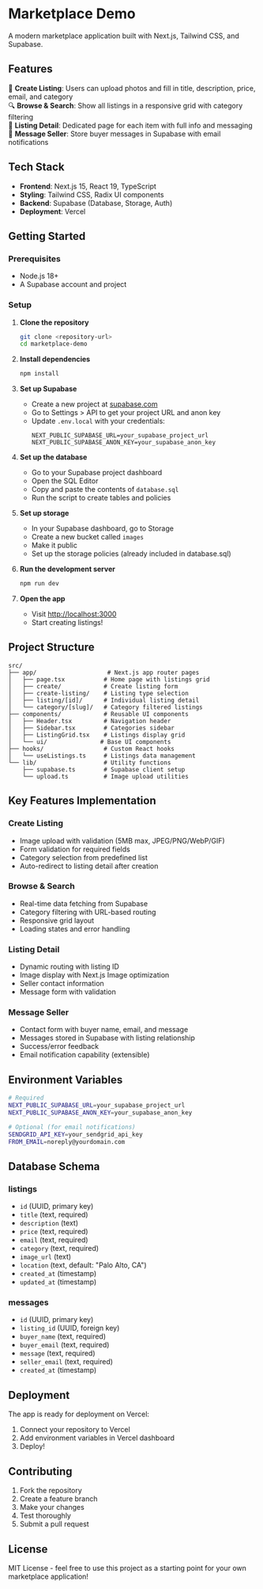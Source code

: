 # Marketplace Demo

A modern marketplace application built with Next.js, Tailwind CSS, and Supabase.

## Features

📝 **Create Listing**: Users can upload photos and fill in title, description, price, email, and category  
🔍 **Browse & Search**: Show all listings in a responsive grid with category filtering  
📄 **Listing Detail**: Dedicated page for each item with full info and messaging  
💬 **Message Seller**: Store buyer messages in Supabase with email notifications  

## Tech Stack

- **Frontend**: Next.js 15, React 19, TypeScript
- **Styling**: Tailwind CSS, Radix UI components
- **Backend**: Supabase (Database, Storage, Auth)
- **Deployment**: Vercel

## Getting Started

### Prerequisites

- Node.js 18+ 
- A Supabase account and project

### Setup

1. **Clone the repository**
   ```bash
   git clone <repository-url>
   cd marketplace-demo
   ```

2. **Install dependencies**
   ```bash
   npm install
   ```

3. **Set up Supabase**
   - Create a new project at [supabase.com](https://supabase.com)
   - Go to Settings > API to get your project URL and anon key
   - Update `.env.local` with your credentials:
     ```
     NEXT_PUBLIC_SUPABASE_URL=your_supabase_project_url
     NEXT_PUBLIC_SUPABASE_ANON_KEY=your_supabase_anon_key
     ```

4. **Set up the database**
   - Go to your Supabase project dashboard
   - Open the SQL Editor
   - Copy and paste the contents of `database.sql`
   - Run the script to create tables and policies

5. **Set up storage**
   - In your Supabase dashboard, go to Storage
   - Create a new bucket called `images`
   - Make it public
   - Set up the storage policies (already included in database.sql)

6. **Run the development server**
   ```bash
   npm run dev
   ```

7. **Open the app**
   - Visit [http://localhost:3000](http://localhost:3000)
   - Start creating listings!

## Project Structure

```
src/
├── app/                    # Next.js app router pages
│   ├── page.tsx           # Home page with listings grid
│   ├── create/            # Create listing form
│   ├── create-listing/    # Listing type selection
│   ├── listing/[id]/      # Individual listing detail
│   └── category/[slug]/   # Category filtered listings
├── components/            # Reusable UI components
│   ├── Header.tsx         # Navigation header
│   ├── Sidebar.tsx        # Categories sidebar
│   ├── ListingGrid.tsx    # Listings display grid
│   └── ui/               # Base UI components
├── hooks/                 # Custom React hooks
│   └── useListings.ts     # Listings data management
└── lib/                   # Utility functions
    ├── supabase.ts        # Supabase client setup
    └── upload.ts          # Image upload utilities
```

## Key Features Implementation

### Create Listing
- Image upload with validation (5MB max, JPEG/PNG/WebP/GIF)
- Form validation for required fields
- Category selection from predefined list
- Auto-redirect to listing detail after creation

### Browse & Search
- Real-time data fetching from Supabase
- Category filtering with URL-based routing
- Responsive grid layout
- Loading states and error handling

### Listing Detail
- Dynamic routing with listing ID
- Image display with Next.js Image optimization
- Seller contact information
- Message form with validation

### Message Seller
- Contact form with buyer name, email, and message
- Messages stored in Supabase with listing relationship
- Success/error feedback
- Email notification capability (extensible)

## Environment Variables

```bash
# Required
NEXT_PUBLIC_SUPABASE_URL=your_supabase_project_url
NEXT_PUBLIC_SUPABASE_ANON_KEY=your_supabase_anon_key

# Optional (for email notifications)
SENDGRID_API_KEY=your_sendgrid_api_key
FROM_EMAIL=noreply@yourdomain.com
```

## Database Schema

### listings
- `id` (UUID, primary key)
- `title` (text, required)
- `description` (text)
- `price` (text, required)
- `email` (text, required)
- `category` (text, required)
- `image_url` (text)
- `location` (text, default: "Palo Alto, CA")
- `created_at` (timestamp)
- `updated_at` (timestamp)

### messages
- `id` (UUID, primary key)
- `listing_id` (UUID, foreign key)
- `buyer_name` (text, required)
- `buyer_email` (text, required)
- `message` (text, required)
- `seller_email` (text, required)
- `created_at` (timestamp)

## Deployment

The app is ready for deployment on Vercel:

1. Connect your repository to Vercel
2. Add environment variables in Vercel dashboard
3. Deploy!

## Contributing

1. Fork the repository
2. Create a feature branch
3. Make your changes
4. Test thoroughly
5. Submit a pull request

## License

MIT License - feel free to use this project as a starting point for your own marketplace application!
